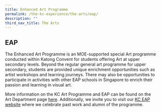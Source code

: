 ```yaml
---
title: Enhanced Art Programme
permalink: /the-kc-experience/the-arts/eap/
description: ""
third_nav_title: The Arts
---
```

## EAP

The Enhanced Art Programme is an MOE-supported special Art programme conducted within Katong Convent for students offering Art at upper secondary levels. Beyond the regular general art programme for upper secondary, students are provided unique enrichment opportunities such as artist workshops and learning journeys. There may also be opportunities to participate in activities with other EAP schools in Singapore to enrich their passion and learning in visual art.

More information on the KC Art Programme and EAP can be found on the Art Department page [here](https://www.chijkatongconvent.moe.edu.sg/learning/departments/art). Additionally, we invite you to visit our [KC EAP website](https://chijkceap.com/) where we celebrate past work and
alumni of the programme.